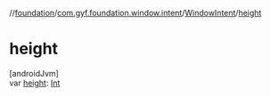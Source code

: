 //[foundation](../../../index.md)/[com.gyf.foundation.window.intent](../index.md)/[WindowIntent](index.md)/[height](height.md)

# height

[androidJvm]\
var [height](height.md): [Int](https://kotlinlang.org/api/core/kotlin-stdlib/kotlin/-int/index.html)